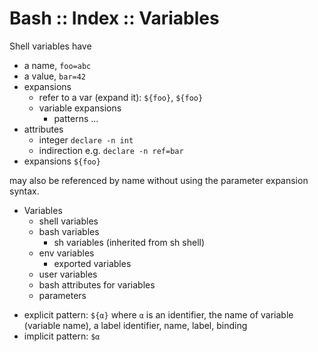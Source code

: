 # Bash :: Index :: Variables

Shell variables have
- a name, `foo=abc`
- a value, `bar=42`
- expansions
  - refer to a var (expand it): `${foo}`, `${foo}`
  - variable expansions
    - patterns ...
- attributes
  - integer `declare -n int`
  - indirection e.g. `declare -n ref=bar`
- expansions
  `${foo}`

may also be referenced by name without using the parameter expansion syntax.


* Variables
  - shell variables
  - bash variables
    - sh variables (inherited from sh shell)
  - env variables
    - exported variables
  - user variables
  - bash attributes for variables
  - parameters


- explicit pattern: `${α}`
  where `α` is an identifier, the name of variable (variable name), a label
  identifier, name, label, binding
- implicit pattern: `$α`

